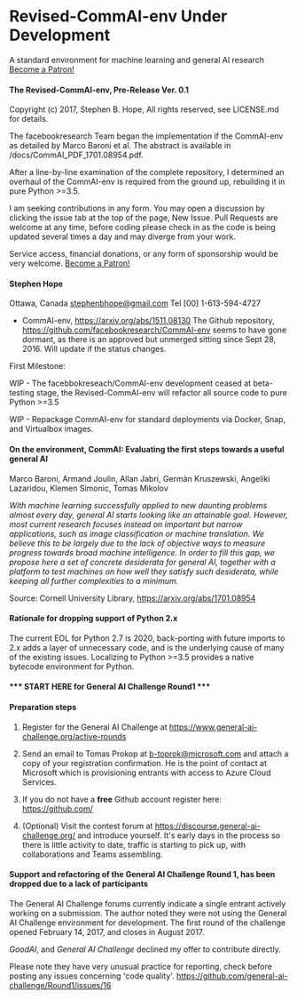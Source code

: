 # Revised-CommAI-env Under Development
A standard environment for machine learning and general AI research
 <a href="https://www.patreon.com/bePatron?u=5636094" data-patreon-widget-type="become-patron-button">Become a Patron!</a>

#### The Revised-CommAI-env, Pre-Release Ver. 0.1
Copyright (c) 2017, Stephen B. Hope, All rights reserved, see LICENSE.md for details.

The facebookresearch Team began the implementation if the CommAI-env as detailed by Marco Baroni et al. The abstract is
available in /docs/CommAI_PDF_1701.08954.pdf.

After a line-by-line examination of the complete repository, I determined an overhaul of the CommAI-env is required
from the ground up, rebuilding it in pure Python >=3.5.

I am seeking contributions in any form. You may open a discussion by clicking the issue tab at the top of the page,
New Issue. Pull Requests are welcome at any time, before coding please check in as the code is being updated several
times a day and may diverge from your work.

Service access, financial donations, or any form of sponsorship would be very welcome.   <a href="https://www.patreon.com/bePatron?u=5636094" data-patreon-widget-type="become-patron-button">Become a Patron!</a>

#### Stephen Hope
Ottawa, Canada
stephenbhope@gmail.com
Tel [00] 1-613-594-4727

 - CommAI-env, https://arxiv.org/abs/1511.08130  The Github repository, https://github.com/facebookresearch/CommAI-env
 seems to have gone dormant, as there is an approved but unmerged sitting since Sept 28, 2016. Will update if the
 status changes.

First Milestone:



WIP - The facebbokreseach/CommAI-env development ceased at beta-testing stage, the Revised-CommAI-env will refactor
all source code to pure Python >=3.5

WIP - Repackage CommAI-env for standard deployments via Docker, Snap, and Virtualbox images.


#### On the environment, CommAI: Evaluating the first steps towards a useful general AI
Marco Baroni, Armand Joulin, Allan Jabri, Germàn Kruszewski, Angeliki Lazaridou, Klemen Simonic, Tomas Mikolov

_With machine learning successfully applied to new daunting problems almost every day, general AI starts looking
like an attainable goal. However, most current research focuses instead on important but narrow applications,
such as image classification or machine translation. We believe this to be largely due to the lack of objective
ways to measure progress towards broad machine intelligence. In order to fill this gap, we propose here a set of
concrete desiderata for general AI, together with a platform to test machines on how well they satisfy such
desiderata, while keeping all further complexities to a minimum._

Source: Cornell University Library, https://arxiv.org/abs/1701.08954

#### Rationale for dropping support of Python 2.x

The current EOL for Python 2.7 is 2020, back-porting with future imports to 2.x adds a layer of unnecessary code,
and is the underlying cause of many of the existing issues. Localizing to Python >=3.5 provides a native bytecode
environment for Python.

#### *** START HERE for General AI Challenge Round1 ***

#### Preparation steps

1. Register for the General AI Challenge at https://www.general-ai-challenge.org/active-rounds

2. Send an email to Tomas Prokop at b-toprok@microsoft.com and attach a copy of your registration confirmation. He is
the point of contact at Microsoft which is provisioning entrants with access to Azure Cloud Services.

3. If you do not have a **free** Github account register here: https://github.com/

4. (Optional) Visit the contest forum at https://discourse.general-ai-challenge.org/ and introduce yourself. It's early
days in the process so there is little activity to date, traffic is starting to pick up, with collaborations and Teams
assembling.

#### Support and refactoring of the General AI Challenge Round 1, has been dropped due to a lack of participants
The General AI Challenge forums currently indicate a single entrant actively working on a submission.
 The author noted they were not using the General AI Challenge environment for development.  The first round of the
 challenge opened February 14, 2017, and closes in August 2017.

_GoodAI_, and _General AI Challenge_ declined my offer to contribute directly.

Please note they have very unusual practice for reporting, check before posting any issues concerning 'code quality'.
https://github.com/general-ai-challenge/Round1/issues/16
